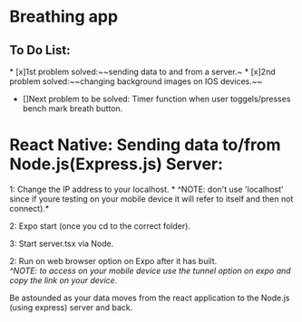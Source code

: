 # Breathing app
<h2>To Do List:</h2>
* [x]1st problem solved:~~sending data to and from a server.~
* [x]2nd problem solved:~~changing background images on IOS devices.~~

* []Next problem to be solved: Timer function when user toggels/presses bench mark breath button.


<h1> React Native: Sending data to/from Node.js(Express.js) Server:</h1>

1: Change the IP address to your localhost. 
       * ^NOTE: don't use 'localhost' since if youre testing on your mobile device it will refer to itself and then not connect).*

2: Expo start (once you cd to the correct folder).

3: Start server.tsx via Node.

2: Run on web browser option on Expo after it has built.              
        *^NOTE: to access on your mobile device use the tunnel option on expo and copy the link on your device.*

Be astounded as your data moves from the react application to the Node.js (using express) server and back.


